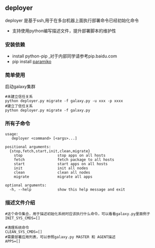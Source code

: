 ## deployer
deployer 是基于ssh,用于在多台机器上面执行部署命令已经初始化命令
* 支持使用python编写描述文件，提升部署脚本的维护性

### 安装依赖

* install python-pip ,对于内部同学请参考pip.baidu.com
* pip install [paramiko](https://github.com/paramiko/paramiko/)

### 简单使用
启动galaxy集群
```
#未建立信任关系
python deployer.py migrate -f galaxy.py -u xxx -p xxxx
#建立了信任关系
python deployer.py migrate -f galaxy.py
```

### 所有子命令
```
usage: 
   deployer <command> [<args>...]

positional arguments:
  {stop,fetch,start,init,clean,migrate}
    stop                stop apps on all hosts
    fetch               fetch package to all hosts
    start               start apps on all hosts
    init                init all nodes
    clean               clean all nodes
    migrate             migrate all apps

optional arguments:
  -h, --help            show this help message and exit
```
### 描述文件介绍
```
#这个命令集合，用于描述初始化系统时应该执行什么命令，可以看看galaxy.py里面例子
INIT_SYS_CMDS=[]

#清理系统命令
CLEAN_SYS_CMDS=[]
#需要部署应用列表，可以参照galaxy.py MASTER 和 AGENT描述
APPS=[]
```


